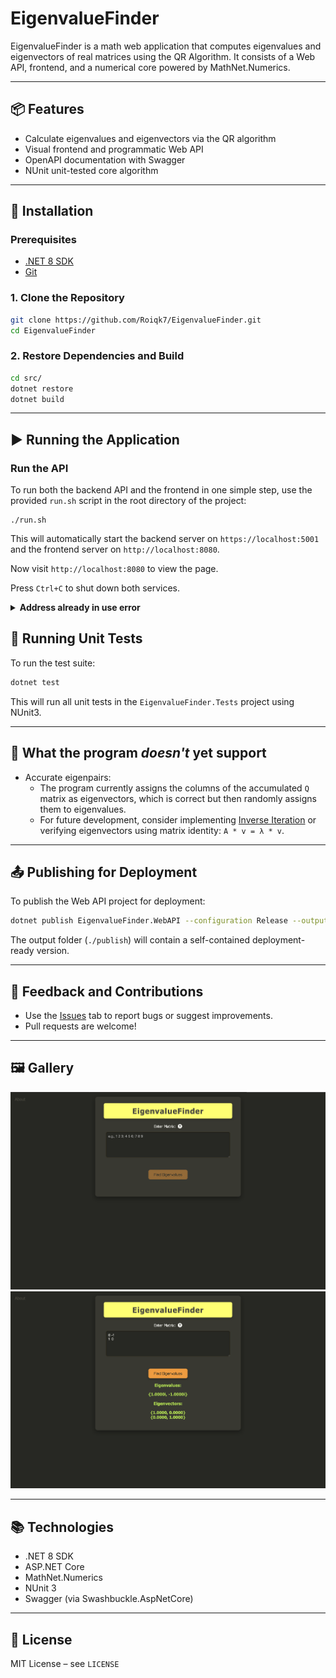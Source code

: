 # EigenvalueFinder

EigenvalueFinder is a math web application that computes eigenvalues and eigenvectors of real matrices using the QR Algorithm. It consists of a Web API, frontend, and a numerical core powered by MathNet.Numerics.

---

## 📦 Features

- Calculate eigenvalues and eigenvectors via the QR algorithm
- Visual frontend and programmatic Web API
- OpenAPI documentation with Swagger
- NUnit unit-tested core algorithm

---

## 🔧 Installation

### Prerequisites

- [.NET 8 SDK](https://dotnet.microsoft.com/en-us/download/dotnet/8.0)
- [Git](https://git-scm.com/downloads)

### 1. Clone the Repository

```bash
git clone https://github.com/Roiqk7/EigenvalueFinder.git
cd EigenvalueFinder
```

### 2. Restore Dependencies and Build

```bash
cd src/
dotnet restore
dotnet build
```

---

## ▶️ Running the Application

### Run the API

To run both the backend API and the frontend in one simple step, use the provided `run.sh` script in the root directory of the project:

```
./run.sh
```

This will automatically start the backend server on `https://localhost:5001` and the frontend server on `http://localhost:8080`.

Now visit `http://localhost:8080` to view the page.

Press `Ctrl+C` to shut down both services.

<details>
<summary><b>Address already in use error</b></summary>
<br>

If you see an error like `OSError: [Errno 48] Address already in use`, it means a previous process is still running  and occupying the necessary port. To fix this, you need to manually kill the old process.

1. **Find the processes**: Use the `lsof` command to find the process IDs (PIDs) using the ports.

```
# For port 5001  
lsof -i :5001  

# For port 8080  
lsof -i :8080  
```

2. **Kill the processes**: Use the `kill` command with the PIDs you found.

```
kill <PID>  
```

If that doesn't work, you can use `kill -9 <PID>` to force the termination.

3. **Run the script again**: After you've cleared the ports, you can rerun `./run.sh`.

</details>

## 🧪 Running Unit Tests

To run the test suite:

```bash
dotnet test
```

This will run all unit tests in the `EigenvalueFinder.Tests` project using NUnit3.

---

## 🧮 What the program *doesn't* yet support

- Accurate eigenpairs:
	- The program currently assigns the columns of the accumulated `Q` matrix as eigenvectors, which is correct but then randomly assigns them to eigenvalues.
	- For future development, consider implementing [Inverse Iteration](https://en.wikipedia.org/wiki/Inverse_iteration) or verifying eigenvectors using matrix identity: `A * v = λ * v`.

---

## 📤 Publishing for Deployment

To publish the Web API project for deployment:

```bash
dotnet publish EigenvalueFinder.WebAPI --configuration Release --output ./publish
```

The output folder (`./publish`) will contain a self-contained deployment-ready version.

---

## 💬 Feedback and Contributions

- Use the [Issues](https://github.com/YOUR_USERNAME/EigenvalueFinder/issues) tab to report bugs or suggest improvements.
- Pull requests are welcome!

---

## 🖼️ Gallery

![pic2](/.images/pic2.jpg)
![pic3](/.images/pic3.jpg)

---

## 📚 Technologies

- .NET 8 SDK
- ASP.NET Core
- MathNet.Numerics
- NUnit 3
- Swagger (via Swashbuckle.AspNetCore)

---

## 📜 License

MIT License – see `LICENSE`
